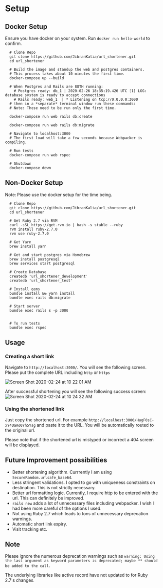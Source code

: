 # Setup

## Docker Setup

Ensure you have docker on your system. Run `docker run hello-world` to confirm.

```
  # Clone Repo
  git clone https://github.com/JibranKalia/url_shortener.git
  cd url_shortener

  # Build the image and standup the web and postgres containers.
  # This process takes about 10 minutes the first time.
  docker-compose up --build

  # When Postgres and Rails are BOTH running:
    # Postgres ready: db_1 | 2020-02-26 18:35:19.426 UTC [1] LOG:  database system is ready to accept connections
    # Rails ready: web_1  | * Listening on tcp://0.0.0.0:3000
  # then in a *separate* terminal window run these commands:
  # Note: These need to be run only the first time.

  docker-compose run web rails db:create 

  docker-compose run web rails db:migrate

  # Navigate to localhost:3000  
  # The first load will take a few seconds because Webpacker is compiling.

  # Run tests
  docker-compose run web rspec

  # Shutdown
  docker-compose down
```

## Non-Docker Setup

Note: Please use the docker setup for the time being.

```
  # Clone Repo
  git clone https://github.com/JibranKalia/url_shortener.git
  cd url_shortener

  # Get Ruby 2.7 via RVM
  curl -sSL https://get.rvm.io | bash -s stable --ruby
  rvm install ruby-2.7.0
  rvm use ruby-2.7.0

  # Get Yarn
  brew install yarn

  # Get and start postgres via Homebrew
  brew install postgresql
  brew services start postgresql

  # Create Database
  createdb 'url_shortener_development'
  createdb 'url_shortener_test'

  # Install gems
  bundle install && yarn install
  bundle exec rails db:migrate

  # Start server
  bundle exec rails s -p 3000
  

  # To run tests
  bundle exec rspec
```

## Usage

### Creating a short link
Navigate to `http://localhost:3000/`.
You will see the following screen. Please put the complete URL including `http` or `https`

![Screen Shot 2020-02-24 at 10 22 01 AM](https://user-images.githubusercontent.com/14208431/75170371-a09c6d00-56ef-11ea-8158-bdae03fe3e78.png)

After successful shortening you will see the following success screen:
![Screen Shot 2020-02-24 at 10 24 32 AM](https://user-images.githubusercontent.com/14208431/75170931-7c8d5b80-56f0-11ea-984b-36a75679c3ea.png)

### Using the shortened link

Just copy the shortened url. For example `http://localhost:3000/HugF0sC-xY4UaAo0Yh5Ysg` and paste it to the URL. You will be automatically routed to the original url.

Please note that if the shortened url is mistyped or incorrect a 404 screen will be displayed.

## Future Improvement possibilities
- Better shortening algorithm. Currrently I am using `SecureRandom.urlsafe_base64`.
- Less stringent validations. I opted to go with uniqueness constraints on destination. This is not strictly necessary.
- Better url formatting logic. Currently, I require http to be entered with the url. This can definitely be improved.
- `rails new` adds a lot of unnecessary files including webpacker. I wish I had been more careful of the options I used.
- Not using Ruby 2.7 which leads to tons of unnecessary deprecation warnings.
- Automatic short link expiry.
- Visit tracking etc.

## Note 

Please ignore the numerous deprecation warnings such as `warning: Using the last argument as keyword parameters is deprecated; maybe ** should be added to the call`.

The underlying libraries like active record have not updated to for Ruby 2.7's changes.
